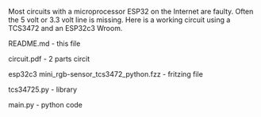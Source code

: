 Most circuits with a microprocessor ESP32 on the Internet are faulty. Often the 5 volt or 3.3 volt line is missing.
Here is a working circuit using a TCS3472 and an ESP32c3 Wroom.

README.md - this file

circuit.pdf - 2 parts circit

esp32c3 mini_rgb-sensor_tcs3472_python.fzz - fritzing file

tcs34725.py - library

main.py - python code

